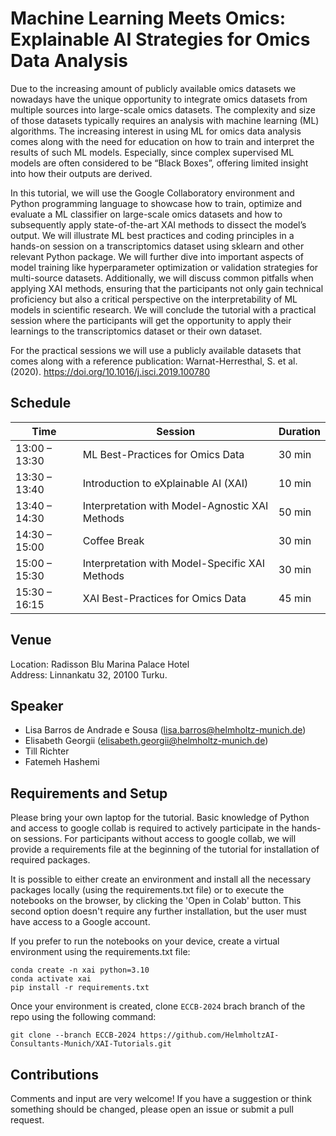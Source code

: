 # Machine Learning Meets Omics: Explainable AI Strategies for Omics Data Analysis

Due to the increasing amount of publicly available omics datasets we nowadays have the unique opportunity to integrate omics datasets from multiple sources into large-scale omics datasets. The complexity and size of those datasets typically requires an analysis with machine learning (ML) algorithms. The increasing interest in using ML for omics data analysis comes along with the need for education on how to train and interpret the results of such ML models. Especially, since complex supervised ML models are often considered to be “Black Boxes”, offering limited insight into how their outputs are derived.

In this tutorial, we will use the Google Collaboratory environment and Python programming language to showcase how to train, optimize and evaluate a ML classifier on large-scale omics datasets and how to subsequently apply state-of-the-art XAI methods to dissect the model’s output. We will illustrate ML best practices and coding principles in a hands-on session on a transcriptomics dataset using sklearn and other relevant Python package. We will further dive into important aspects of model training like hyperparameter optimization or validation strategies for multi-source datasets. Additionally, we will discuss common pitfalls when applying XAI methods, ensuring that the participants not only gain technical proficiency but also a critical perspective on the interpretability of ML models in scientific research. We will conclude the tutorial with a practical session where the participants will get the opportunity to apply their learnings to the transcriptomics dataset or their own dataset.

For the practical sessions we will use a publicly available datasets that comes along with a reference publication: Warnat-Herresthal, S. et al. (2020). https://doi.org/10.1016/j.isci.2019.100780

## Schedule

|  Time | Session  | Duration  |
|---|---|---|
| 13:00 – 13:30 | ML Best-Practices for Omics Data | 30 min|
| 13:30 – 13:40 | Introduction to eXplainable AI (XAI) | 10 min|
| 13:40 – 14:30 | Interpretation with Model-Agnostic XAI Methods | 50 min|
| 14:30 – 15:00 | Coffee Break | 30 min|
| 15:00 – 15:30 | Interpretation with Model-Specific XAI Methods | 30 min| 
| 15:30 – 16:15 | XAI Best-Practices for Omics Data | 45 min|

## Venue

Location: Radisson Blu Marina Palace Hotel  
Address: Linnankatu 32, 20100 Turku.

## Speaker

- Lisa Barros de Andrade e Sousa ([lisa.barros@helmholtz-munich.de](mailto:lisa.barros@helmholtz-munich.de))
- Elisabeth Georgii ([elisabeth.georgii@helmholtz-munich.de](mailto:elisabeth.georgii@helmholtz-munich.de))
- Till Richter 
- Fatemeh Hashemi 


## Requirements and Setup

Please bring your own laptop for the tutorial. Basic knowledge of Python and access to google collab is required to actively participate in the hands-on sessions. For participants without access to google collab, we will provide a requirements file at the beginning of the tutorial for installation of required packages.

It is possible to either create an environment and install all the necessary packages locally (using the requirements.txt file) or to execute the notebooks on the browser, by clicking the 'Open in Colab' button. This second option doesn't require any further installation, but the user must have access to a Google account.

If you prefer to run the notebooks on your device, create a virtual environment using the requirements.txt file:
```
conda create -n xai python=3.10
conda activate xai
pip install -r requirements.txt
```

Once your environment is created, clone `ECCB-2024` brach branch of the repo using the following command:

```
git clone --branch ECCB-2024 https://github.com/HelmholtzAI-Consultants-Munich/XAI-Tutorials.git
```

## Contributions

Comments and input are very welcome! If you have a suggestion or think something should be changed, please open an issue or submit a pull request. 
